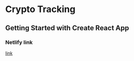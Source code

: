# Crypto Tracking

 ## Getting Started with Create React App

 ### Netlify link 
 
 [link](https://darling-beignet-ec8fb4.netlify.app/)
